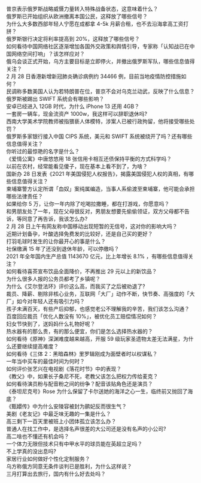普京表示俄罗斯战略威慑力量转入特殊战备状态，这意味着什么？  
俄罗斯已开始组织从欧洲撤离本国公民，这释放了哪些信号？  
为什么大多数西部年轻人宁愿在成都拿 4-5k 月薪合租，也不去沿海拿高工资打拼？  
俄罗斯银行决定将利率提高到 20%，这释放了哪些信号？  
如何看待中国网络社区逐渐增加各国外交政策和舆情引导，专家称「认知战已在中国网络空间打响」？该怎样应对？  
俄乌会谈正式开始，乌方主要目标是立即停火，并撤出俄罗斯军队，哪些信息值得关注？  
2 月 28 日香港新增新冠肺炎确诊病例约 34466 例，目前当地疫情防控措施如何？  
民调称多数美国人认为若特朗普在位，普京不会对乌克兰动武，反映了什么信息？  
俄罗斯被踢出 SWIFT 系统会有哪些影响？  
安卓已经进入 12GB 时代，为什么 iPhone 13 还用 4GB？  
一套房一辆车，现金流资产 1000w，我这样可以辞职退休吗?  
西南大学美术学院教师被指猥亵人体模特，涉案人已被行政拘留，他将接受哪些处罚？  
俄罗斯多家银行接入中国 CIPS 系统，美元和 SWIFT 系统被绕开了吗？还有哪些信息值得关注？  
你听过的最惊艳的名字是什么？  
《爱情公寓》中唐悠悠用 18 张信用卡相互还债保持平衡的方式科学吗？  
以前在农村，经常能看见傻子，现在基本上看不到了，为啥？  
国新办 28 日发表《2021 年美国侵犯人权报告》，揭露美国侵犯人权的真相，有哪些信息值得关注？  
柬埔寨警方认定所谓「血奴」案纯属编造，当事人系偷渡至柬埔寨，他可能会承担哪些法律责任？  
如果给你 5 万，让你一年内除了吃喝拉撒睡，都在打游戏，你愿意吗？  
和男朋友处了一年，现在父母很反对，男朋友想要先偷偷领证，双方父母都不告诉，等同意了再告诉，我该怎么办?  
2 月 28 日上午有网友称中国移动出现短暂的无信号，这对你的影响大吗？  
近期计划备孕，叶酸选择免费发的比较好，还是自己买的更好？  
打羽毛球时发生的让你最开心的事是什么？  
社保缴满 15 年了还没到退休年龄，可以停缴吗？  
2021 年全年国内生产总值 1143670 亿元，比上年增长 8.1% ，有哪些信息值得关注？  
如何看待喜茶宣布饮品全面降价，不再推出 29 元以上的新饮品？  
为什么很多人报的公务员都考了乡镇呢？  
为什么《艾尔登法环》评价这么高，而我买了之后被劝退了?  
裁员、降薪、剔除非核心业务，互联网「大厂」动作不断，快节奏、高强度的「大厂」如今对年轻人还有吸引力吗？  
孩子未满百天，有些产后抑郁，也感觉老公不理解我的辛苦，我们该怎么沟通？  
百度回应裁员「优化人数没有 10%」，被优化员工赔偿情况如何？  
妇女节快到了，送妈妈什么礼物好呢？  
热水器有的那么贵，有的那么便宜，你们是怎么选择热水器的？  
如何看待《原神》深渊难度越来越高，开服 59 级玩家圣遗物太差无法满星，为什么还要继续提高难度？  
如何看待《三体 2：黑暗森林》里罗辑刚成为面壁者时以权谋私？  
一年当中买车的最佳时间为何时？  
如何评价张艺兴在电视剧《落花时节》中的表现？  
《教父》中，如果长子桑尼不死，老教父该怎么把权力传给麦克？  
如何看待演员粉与配音粉之间的纷争？配音该贴角色还是演员？  
《泰坦尼克号》Rose 为什么保留了卡尔送她的海洋之心一生，临终前又抛回了海底？  
《甄嬛传》中为什么安陵容被封为鹂妃反而很生气？  
美剧《老友记》中最乏味无趣的一集是什么？  
高三剩下一百天里被班上小团体孤立该怎么办？  
普通人在找工作中，是选择名声很差的大公司还是没有名声的小公司?  
高二啥也不懂还有机会吗？  
一个体力无限但技术只有中甲水平的球员能在英超立足吗？  
不上学真的没出息吗?  
家居行业如何做好个性化定制服务？  
乌方称俄方同意无条件谈判已是胜利，为什么这样说？  
三月打算出去旅行，国内有什么好去处吗？  
